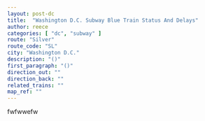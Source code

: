 ```yaml
---
layout: post-dc
title:  "Washington D.C. Subway Blue Train Status And Delays"
author: reece
categories: [ "dc", "subway" ]
route: "Silver"
route_code: "SL"
city: "Washington D.C."
description: "()"
first_paragraph: "()"
direction_out: ""
direction_back: ""
related_trains: ""
map_ref: ""
---
```


fwfwwefw
